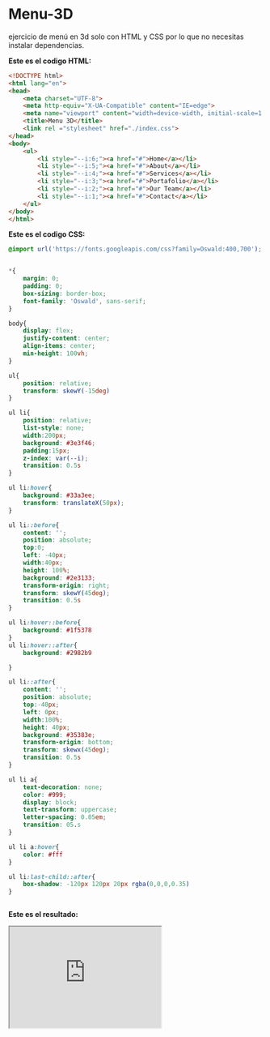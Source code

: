 # Menu-3D
ejercicio de menú en 3d solo con HTML y CSS por lo que no necesitas instalar dependencias.


**Este es el codigo HTML:**

```html
<!DOCTYPE html>
<html lang="en">
<head>
    <meta charset="UTF-8">
    <meta http-equiv="X-UA-Compatible" content="IE=edge">
    <meta name="viewport" content="width=device-width, initial-scale=1.0">
    <title>Menu 3D</title>
    <link rel ="stylesheet" href="./index.css">
</head>
<body>
    <ul>
        <li style="--i:6;"><a href="#">Home</a></li>
        <li style="--i:5;"><a href="#">About</a></li>
        <li style="--i:4;"><a href="#">Services</a></li>
        <li style="--i:3;"><a href="#">Portafolio</a></li>
        <li style="--i:2;"><a href="#">Our Team</a></li>
        <li style="--i:1;"><a href="#">Contact</a></li>
    </ul>
</body>
</html>
```
**Este es el codigo CSS:**

```CSS
@import url('https://fonts.googleapis.com/css?family=Oswald:400,700');


*{
    margin: 0;
    padding: 0;
    box-sizing: border-box;
    font-family: 'Oswald', sans-serif;
}

body{
    display: flex;
    justify-content: center;
    align-items: center;
    min-height: 100vh;
}

ul{
    position: relative;
    transform: skewY(-15deg)
}

ul li{
    position: relative;
    list-style: none;
    width:200px;
    background: #3e3f46;
    padding:15px;
    z-index: var(--i);
    transition: 0.5s
}

ul li:hover{
    background: #33a3ee;
    transform: translateX(50px);
}

ul li::before{
    content: '';
    position: absolute;
    top:0;
    left: -40px;
    width:40px;
    height: 100%;
    background: #2e3133;
    transform-origin: right;
    transform: skewY(45deg);
    transition: 0.5s
}

ul li:hover::before{
    background: #1f5378
}
ul li:hover::after{
    background: #2982b9

}

ul li::after{
    content: '';
    position: absolute;
    top:-40px;
    left: 0px;
    width:100%;
    height: 40px;
    background: #35383e;
    transform-origin: bottom;
    transform: skewx(45deg);
    transition: 0.5s
}

ul li a{
    text-decoration: none;
    color: #999;
    display: block;
    text-transform: uppercase;
    letter-spacing: 0.05em;
    transition: 05.s
}

ul li a:hover{
    color: #fff
}

ul li:last-child::after{
    box-shadow: -120px 120px 20px rgba(0,0,0,0.35)
}



```

**Este es el resultado:**
<div>
  <iframe id="inlineFrameExample"
      title="Inline Frame Example"
      width="300"
      height="200"
      src="https://www.openstreetmap.org/export/embed.html?bbox=-0.004017949104309083%2C51.47612752641776%2C0.00030577182769775396%2C51.478569861898606&layer=mapnik">
  </iframe>
</div>
